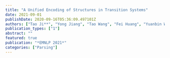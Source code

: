 ```yaml
---
title: "A Unified Encoding of Structures in Transition Systems"
date: 2021-09-01
publishDate: 2020-09-16T05:36:09.497101Z
authors: ["Tao Ji**", "Yong Jiang", "Tao Wang", "Fei Huang", "Yuanbin Wu", "Xiaoling Wang"]
publication_types: ["1"]
abstract: ""
featured: true
publication: "*EMNLP 2021*"
categories: ["Parsing"]
---
```


